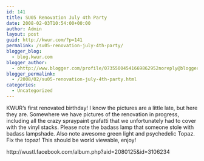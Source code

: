 ```yaml
---
id: 141
title: SU05 Renovation July 4th Party
date: 2008-02-03T10:54:00+00:00
author: Admin
layout: post
guid: http://kwur.com/?p=141
permalink: /su05-renovation-july-4th-party/
blogger_blog:
  - blog.kwur.com
blogger_author:
  - ohttp://www.blogger.com/profile/07355004541669862952noreply@blogger.com
blogger_permalink:
  - /2008/02/su05-renovation-july-4th-party.html
categories:
  - Uncategorized
---
```

<div class="pf-content">
  <p>
    KWUR’s first renovated birthday! I know the pictures are a little late, but here they are. Somewhere we have pictures of the renovation in progress, including all the crazy spraypaint grafatti that we unfortunately had to cover with the vinyl stacks. Please note the badass lamp that someone stole with badass lampshade. Also note awesome green light and psychedelic Topaz. Fix the topaz! This should be world viewable, enjoy!
  </p>
  
  <p>
    http://wustl.facebook.com/album.php?aid=2080125&id=3106234
  </p>
</div>